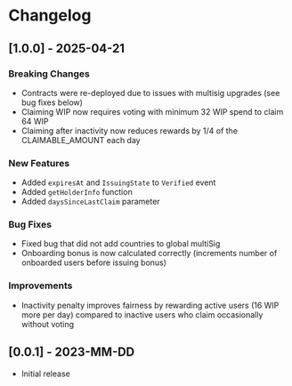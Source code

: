 # Changelog

## [1.0.0] - 2025-04-21

### Breaking Changes
- Contracts were re-deployed due to issues with multisig upgrades (see bug fixes below)
- Claiming WIP now requires voting with minimum 32 WIP spend to claim 64 WIP
- Claiming after inactivity now reduces rewards by 1/4 of the CLAIMABLE_AMOUNT each day

### New Features
- Added `expiresAt` and `IssuingState` to `Verified` event
- Added `getHolderInfo` function
- Added `daysSinceLastClaim` parameter

### Bug Fixes
- Fixed bug that did not add countries to global multiSig
- Onboarding bonus is now calculated correctly (increments number of onboarded users before issuing bonus)

### Improvements
- Inactivity penalty improves fairness by rewarding active users (16 WIP more per day) compared to inactive users who claim occasionally without voting

## [0.0.1] - 2023-MM-DD

- Initial release